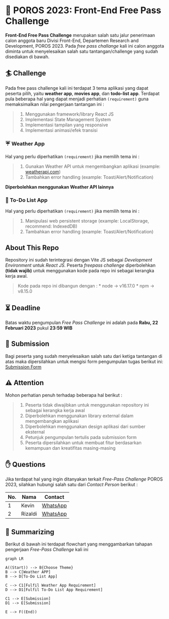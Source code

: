 # :art: POROS 2023: Front-End Free Pass Challenge 

**Front-End Free Pass Challenge** merupakan salah satu jalur penerimaan calon anggota baru Divisi Front-End, Departemen Research and Development, POROS 2023. Pada *free pass challange* kali ini calon anggota diminta untuk menyelesaikan salah satu tantangan/challenge yang sudah disediakan di bawah. 


## :surfer: Challenge 

Pada free pass challenge kali ini terdapat 3 tema aplikasi yang dapat peserta pilih, yaitu **weather app**, **movies app**, dan **todo-list app**. Terdapat pula beberapa hal yang dapat menjadi perhatian `(requirement)` guna memaksimalkan nilai pengerjaan tantangan ini :

> 1. Menggunakan framework/library React JS
> 2. Implementasi State Management System
 >3. Implementasi tampilan yang responsive
 >4. Implementasi animasi/efek transisi

### :umbrella: Weather App 
Hal yang perlu diperhatikan `(requirement)` jika memilih tema ini :

 >1. Gunakan Weather API untuk mengembangkan aplikasi (example: [weatherapi.com](https://www.weatherapi.com/docs/)) 
 >2. Tambahkan error handling (example: Toast/Alert/Notification)

**Diperbolehkan menggunakan Weather API lainnya**

### :ledger: To-Do List App
Hal yang perlu diperhatikan `(requirement)` jika memilih tema ini :

> 1. Manipulasi web persistent storage (example: LocalStorage, recommend: IndexedDB)
 >2. Tambahkan error handling (example: Toast/Alert/Notification)


## About This Repo

Repository ini sudah terintegrasi dengan Vite JS sebagai *Development Environment* untuk *React JS*. Peserta *freepass challenge* diperbolehkan **(tidak wajib)** untuk menggunakan kode pada repo ini sebagai kerangka kerja awal.

>Kode pada repo ini dibangun dengan :
    * node 	-> v16.17.0
    * npm 	-> v8.15.0

## :hourglass_flowing_sand: Deadline

Batas waktu pengumpulan *Free Pass Challenge* ini adalah pada **Rabu, 22 Februari 2023** pukul **23:59 WIB**

## :postbox: Submission

Bagi peserta yang sudah menyelesaikan salah satu dari ketiga tantangan di atas maka dipersilahkan untuk mengisi form pengumpulan tugas berikut ini: 	 [Submission Form](https://docs.google.com/forms/d/e/1FAIpQLSeN78-NlLW-uI5VZp83BfCHaLbZP86s9tzsHlEkLk526MEBgg/viewform) 

## :warning: Attention

Mohon perhatian penuh terhadap beberapa hal berikut :

> 1. Peserta tidak diwajibkan untuk menggunakan repository ini sebagai kerangka kerja awal
> 2. Diperbolehkan menggunakan library external dalam mengembangkan aplikasi
> 3. Diperbolehkan menggunakan design aplikasi dari sumber eksternal
> 4. Petunjuk pengumpulan tertulis pada submission form
> 5. Peserta dipersilahkan untuk membuat fitur berdasarkan kemampuan dan kreatifitas masing-masing

## :raised_hand: Questions

Jika terdapat hal yang ingin ditanyakan terkait *Free-Pass Challenge* POROS 2023, silahkan hubungi salah satu dari *Contact Person* berikut :

|No.|Nama|Contact|
|--|--|--|
|1|Kevin|[WhatsApp](https://wa.me/081380859045)|
|2|Rizaldi|[WhatsApp](https://wa.me/081392792854)|

## :bookmark: Summarizing

Berikut di bawah ini terdapat flowchart yang menggambarkan tahapan pengerjaan *Free-Pass Challenge* kali ini 

```mermaid
graph LR

A((Start)) --> B{Choose Theme}
B --> C[Weather APP]
B --> D[To-Do List App]

C --> C1[Fulfil Weather App Requirement]
D --> D1[Fulfil To-Do List App Requirement]

C1 --> E[Submission]
D1 --> E[Submission]

E --> F((End))
```
